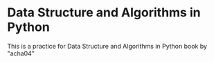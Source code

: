 # Data Structure and Algorithms in Python

This is a practice for Data Structure and Algorithms in Python book by "acha04"

